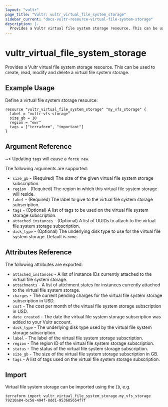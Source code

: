 ```yaml
---
layout: "vultr"
page_title: "Vultr: vultr_virtual_file_system_storage"
sidebar_current: "docs-vultr-resource-virtual-file-system-storage"
description: |-
  Provides a Vultr virtual file system storage resource. This can be used to create, read, modify and delete a virtual file system storage.
---
```


# vultr_virtual_file_system_storage

Provides a Vultr virtual file system storage resource. This can be used to create, read, modify and delete a virtual file system storage.

## Example Usage

Define a virtual file system storage resource:

```hcl
resource "vultr_virtual_file_system_storage" "my_vfs_storage" {
  label = "vultr-vfs-storage"
  size_gb = 10
  region = "ewr"
  tags = ["terraform", "important"]
}
```

## Argument Reference

~> Updating `tags` will cause a `force new`.

The following arguments are supported:

* `size_gb` - (Required) The size of the given virtual file system storage subscription.
* `region` - (Required) The region in which this virtual file system storage will reside.
* `label` - (Required) The label to give to the virtual file system storage subscription.
* `tags` - (Optional) A list of tags to be used on the virtual file system storage subscription.
* `attached_instances` - (Optional) A list of UUIDs to attach to the virtual file system storage subscription.
* `disk_type` - (Optional) The underlying disk type to use for the virtual file system storage.  Default is `nvme`.

## Attributes Reference

The following attributes are exported:

* `attached_instances` - A list of instance IDs currently attached to the virtual file system storage.
* `attachments` - A list of attchment states for instances currently attached to the virtual file system storage.
* `charges` - The current pending charges for the virtual file system storage subscription in USD.
* `cost` - The cost per month of the virtual file system storage subscription in USD.
* `date_created` - The date the virtual file system storage subscription was added to your Vultr account.
* `disk_type` - The underlying disk type used by the virtual file system storage subscription.
* `label` - The label of the virtual file system storage subscription.
* `region` - The region ID of the virtual file system storage subscription.
* `status` - The status of the virtual file system storage subscription.
* `size_gb` - The size of the virtual file system storage subscription in GB.
* `tags` - A list of tags used on the virtual file system storage subscription.

## Import

Virtual file system storage can be imported using the `ID`, e.g.

```
terraform import vultr_virtual_file_system_storage.my_vfs_storage 79210a84-bc58-494f-8dd1-953685654f7f
```
